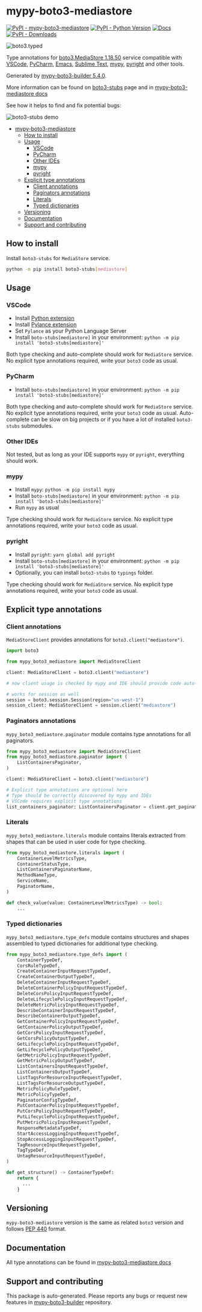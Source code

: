 <a id="mypy-boto3-mediastore"></a>

# mypy-boto3-mediastore

[![PyPI - mypy-boto3-mediastore](https://img.shields.io/pypi/v/mypy-boto3-mediastore.svg?color=blue)](https://pypi.org/project/mypy-boto3-mediastore)
[![PyPI - Python Version](https://img.shields.io/pypi/pyversions/mypy-boto3-mediastore.svg?color=blue)](https://pypi.org/project/mypy-boto3-mediastore)
[![Docs](https://img.shields.io/readthedocs/mypy-boto3-builder.svg?color=blue)](https://mypy-boto3-builder.readthedocs.io/)
[![PyPI - Downloads](https://img.shields.io/pypi/dw/mypy-boto3-mediastore?color=blue)](https://pypistats.org/packages/mypy-boto3-mediastore)

![boto3.typed](https://github.com/vemel/mypy_boto3_builder/raw/master/logo.png)

Type annotations for
[boto3.MediaStore 1.18.50](https://boto3.amazonaws.com/v1/documentation/api/1.18.50/reference/services/mediastore.html#MediaStore)
service compatible with [VSCode](https://code.visualstudio.com/),
[PyCharm](https://www.jetbrains.com/pycharm/),
[Emacs](https://www.gnu.org/software/emacs/),
[Sublime Text](https://www.sublimetext.com/),
[mypy](https://github.com/python/mypy),
[pyright](https://github.com/microsoft/pyright) and other tools.

Generated by
[mypy-boto3-builder 5.4.0](https://github.com/vemel/mypy_boto3_builder).

More information can be found on
[boto3-stubs](https://pypi.org/project/boto3-stubs/) page and in
[mypy-boto3-mediastore docs](https://vemel.github.io/boto3_stubs_docs/mypy_boto3_mediastore/)

See how it helps to find and fix potential bugs:

![boto3-stubs demo](https://github.com/vemel/mypy_boto3_builder/raw/master/demo.gif)

- [mypy-boto3-mediastore](#mypy-boto3-mediastore)
  - [How to install](#how-to-install)
  - [Usage](#usage)
    - [VSCode](#vscode)
    - [PyCharm](#pycharm)
    - [Other IDEs](#other-ides)
    - [mypy](#mypy)
    - [pyright](#pyright)
  - [Explicit type annotations](#explicit-type-annotations)
    - [Client annotations](#client-annotations)
    - [Paginators annotations](#paginators-annotations)
    - [Literals](#literals)
    - [Typed dictionaries](#typed-dictionaries)
  - [Versioning](#versioning)
  - [Documentation](#documentation)
  - [Support and contributing](#support-and-contributing)

<a id="how-to-install"></a>

## How to install

Install `boto3-stubs` for `MediaStore` service.

```bash
python -m pip install boto3-stubs[mediastore]
```

<a id="usage"></a>

## Usage

<a id="vscode"></a>

### VSCode

- Install
  [Python extension](https://marketplace.visualstudio.com/items?itemName=ms-python.python)
- Install
  [Pylance extension](https://marketplace.visualstudio.com/items?itemName=ms-python.vscode-pylance)
- Set `Pylance` as your Python Language Server
- Install `boto-stubs[mediastore]` in your environment:
  `python -m pip install 'boto3-stubs[mediastore]'`

Both type checking and auto-complete should work for `MediaStore` service. No
explicit type annotations required, write your `boto3` code as usual.

<a id="pycharm"></a>

### PyCharm

- Install `boto-stubs[mediastore]` in your environment:
  `python -m pip install 'boto3-stubs[mediastore]'`

Both type checking and auto-complete should work for `MediaStore` service. No
explicit type annotations required, write your `boto3` code as usual.
Auto-complete can be slow on big projects or if you have a lot of installed
`boto3-stubs` submodules.

<a id="other-ides"></a>

### Other IDEs

Not tested, but as long as your IDE supports `mypy` or `pyright`, everything
should work.

<a id="mypy"></a>

### mypy

- Install `mypy`: `python -m pip install mypy`
- Install `boto-stubs[mediastore]` in your environment:
  `python -m pip install 'boto3-stubs[mediastore]'`
- Run `mypy` as usual

Type checking should work for `MediaStore` service. No explicit type
annotations required, write your `boto3` code as usual.

<a id="pyright"></a>

### pyright

- Install `pyright`: `yarn global add pyright`
- Install `boto-stubs[mediastore]` in your environment:
  `python -m pip install 'boto3-stubs[mediastore]'`
- Optionally, you can install `boto3-stubs` to `typings` folder.

Type checking should work for `MediaStore` service. No explicit type
annotations required, write your `boto3` code as usual.

<a id="explicit-type-annotations"></a>

## Explicit type annotations

<a id="client-annotations"></a>

### Client annotations

`MediaStoreClient` provides annotations for `boto3.client("mediastore")`.

```python
import boto3

from mypy_boto3_mediastore import MediaStoreClient

client: MediaStoreClient = boto3.client("mediastore")

# now client usage is checked by mypy and IDE should provide code auto-complete

# works for session as well
session = boto3.session.Session(region="us-west-1")
session_client: MediaStoreClient = session.client("mediastore")
```

<a id="paginators-annotations"></a>

### Paginators annotations

`mypy_boto3_mediastore.paginator` module contains type annotations for all
paginators.

```python
from mypy_boto3_mediastore import MediaStoreClient
from mypy_boto3_mediastore.paginator import (
    ListContainersPaginator,
)

client: MediaStoreClient = boto3.client("mediastore")

# Explicit type annotations are optional here
# Type should be correctly discovered by mypy and IDEs
# VSCode requires explicit type annotations
list_containers_paginator: ListContainersPaginator = client.get_paginator("list_containers")
```

<a id="literals"></a>

### Literals

`mypy_boto3_mediastore.literals` module contains literals extracted from shapes
that can be used in user code for type checking.

```python
from mypy_boto3_mediastore.literals import (
    ContainerLevelMetricsType,
    ContainerStatusType,
    ListContainersPaginatorName,
    MethodNameType,
    ServiceName,
    PaginatorName,
)

def check_value(value: ContainerLevelMetricsType) -> bool:
    ...
```

<a id="typed-dictionaries"></a>

### Typed dictionaries

`mypy_boto3_mediastore.type_defs` module contains structures and shapes
assembled to typed dictionaries for additional type checking.

```python
from mypy_boto3_mediastore.type_defs import (
    ContainerTypeDef,
    CorsRuleTypeDef,
    CreateContainerInputRequestTypeDef,
    CreateContainerOutputTypeDef,
    DeleteContainerInputRequestTypeDef,
    DeleteContainerPolicyInputRequestTypeDef,
    DeleteCorsPolicyInputRequestTypeDef,
    DeleteLifecyclePolicyInputRequestTypeDef,
    DeleteMetricPolicyInputRequestTypeDef,
    DescribeContainerInputRequestTypeDef,
    DescribeContainerOutputTypeDef,
    GetContainerPolicyInputRequestTypeDef,
    GetContainerPolicyOutputTypeDef,
    GetCorsPolicyInputRequestTypeDef,
    GetCorsPolicyOutputTypeDef,
    GetLifecyclePolicyInputRequestTypeDef,
    GetLifecyclePolicyOutputTypeDef,
    GetMetricPolicyInputRequestTypeDef,
    GetMetricPolicyOutputTypeDef,
    ListContainersInputRequestTypeDef,
    ListContainersOutputTypeDef,
    ListTagsForResourceInputRequestTypeDef,
    ListTagsForResourceOutputTypeDef,
    MetricPolicyRuleTypeDef,
    MetricPolicyTypeDef,
    PaginatorConfigTypeDef,
    PutContainerPolicyInputRequestTypeDef,
    PutCorsPolicyInputRequestTypeDef,
    PutLifecyclePolicyInputRequestTypeDef,
    PutMetricPolicyInputRequestTypeDef,
    ResponseMetadataTypeDef,
    StartAccessLoggingInputRequestTypeDef,
    StopAccessLoggingInputRequestTypeDef,
    TagResourceInputRequestTypeDef,
    TagTypeDef,
    UntagResourceInputRequestTypeDef,
)

def get_structure() -> ContainerTypeDef:
    return {
      ...
    }
```

<a id="versioning"></a>

## Versioning

`mypy-boto3-mediastore` version is the same as related `boto3` version and
follows [PEP 440](https://www.python.org/dev/peps/pep-0440/) format.

<a id="documentation"></a>

## Documentation

All type annotations can be found in
[mypy-boto3-mediastore docs](https://vemel.github.io/boto3_stubs_docs/mypy_boto3_mediastore/)

<a id="support-and-contributing"></a>

## Support and contributing

This package is auto-generated. Please reports any bugs or request new features
in [mypy-boto3-builder](https://github.com/vemel/mypy_boto3_builder/issues/)
repository.
